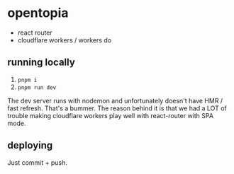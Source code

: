 # opentopia

- react router
- cloudflare workers / workers do

## running locally

1. `pnpm i`
2. `pnpm run dev`

The dev server runs with nodemon and unfortunately doesn't have HMR / fast refresh. That's a bummer. The reason behind it is that we had a LOT of trouble making cloudflare workers play well with react-router with SPA mode.

## deploying

Just commit + push.
